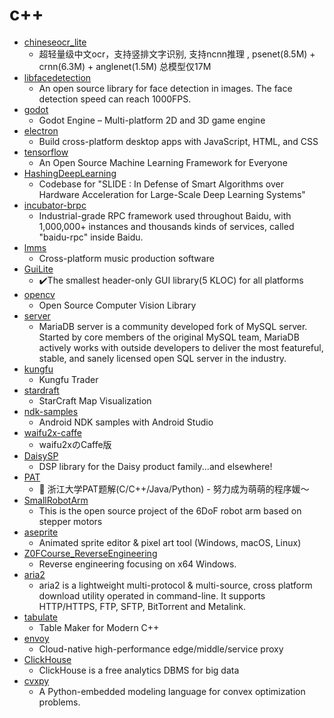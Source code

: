 # c++
- [chineseocr_lite](https://github.com/ouyanghuiyu/chineseocr_lite)
  - 超轻量级中文ocr，支持竖排文字识别, 支持ncnn推理 , psenet(8.5M) + crnn(6.3M) + anglenet(1.5M) 总模型仅17M
- [libfacedetection](https://github.com/ShiqiYu/libfacedetection)
  - An open source library for face detection in images. The face detection speed can reach 1000FPS.
- [godot](https://github.com/godotengine/godot)
  - Godot Engine – Multi-platform 2D and 3D game engine
- [electron](https://github.com/electron/electron)
  - Build cross-platform desktop apps with JavaScript, HTML, and CSS
- [tensorflow](https://github.com/tensorflow/tensorflow)
  - An Open Source Machine Learning Framework for Everyone
- [HashingDeepLearning](https://github.com/keroro824/HashingDeepLearning)
  - Codebase for "SLIDE : In Defense of Smart Algorithms over Hardware Acceleration for Large-Scale Deep Learning Systems"
- [incubator-brpc](https://github.com/apache/incubator-brpc)
  - Industrial-grade RPC framework used throughout Baidu, with 1,000,000+ instances and thousands kinds of services, called "baidu-rpc" inside Baidu.
- [lmms](https://github.com/LMMS/lmms)
  - Cross-platform music production software
- [GuiLite](https://github.com/idea4good/GuiLite)
  - ✔️The smallest header-only GUI library(5 KLOC) for all platforms
- [opencv](https://github.com/opencv/opencv)
  - Open Source Computer Vision Library
- [server](https://github.com/MariaDB/server)
  - MariaDB server is a community developed fork of MySQL server. Started by core members of the original MySQL team, MariaDB actively works with outside developers to deliver the most featureful, stable, and sanely licensed open SQL server in the industry.
- [kungfu](https://github.com/taurusai/kungfu)
  - Kungfu Trader
- [stardraft](https://github.com/davechurchill/stardraft)
  - StarCraft Map Visualization
- [ndk-samples](https://github.com/android/ndk-samples)
  - Android NDK samples with Android Studio
- [waifu2x-caffe](https://github.com/lltcggie/waifu2x-caffe)
  - waifu2xのCaffe版
- [DaisySP](https://github.com/electro-smith/DaisySP)
  - DSP library for the Daisy product family...and elsewhere!
- [PAT](https://github.com/liuchuo/PAT)
  - 🍭 浙江大学PAT题解(C/C++/Java/Python) - 努力成为萌萌的程序媛～
- [SmallRobotArm](https://github.com/SkyentificGit/SmallRobotArm)
  - This is the open source project of the 6DoF robot arm based on stepper motors
- [aseprite](https://github.com/aseprite/aseprite)
  - Animated sprite editor & pixel art tool (Windows, macOS, Linux)
- [Z0FCourse_ReverseEngineering](https://github.com/0xZ0F/Z0FCourse_ReverseEngineering)
  - Reverse engineering focusing on x64 Windows.
- [aria2](https://github.com/aria2/aria2)
  - aria2 is a lightweight multi-protocol & multi-source, cross platform download utility operated in command-line. It supports HTTP/HTTPS, FTP, SFTP, BitTorrent and Metalink.
- [tabulate](https://github.com/p-ranav/tabulate)
  - Table Maker for Modern C++
- [envoy](https://github.com/envoyproxy/envoy)
  - Cloud-native high-performance edge/middle/service proxy
- [ClickHouse](https://github.com/ClickHouse/ClickHouse)
  - ClickHouse is a free analytics DBMS for big data
- [cvxpy](https://github.com/cvxgrp/cvxpy)
  - A Python-embedded modeling language for convex optimization problems.
